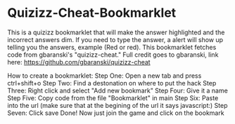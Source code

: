 # Quizizz-Cheat-Bookmarklet
This is a quizizz bookmarklet that will make the answer highlighted and the incorrect answers dim. If you need to type the answer, a alert will show up telling you the answers, example (Red or red). This bookmarklet fetches code from gbaranski's "quizizz-cheat." Full credit goes to gbaranski, link here: https://github.com/gbaranski/quizizz-cheat

How to create a bookmarklet:
Step One: Open a new tab and press ctrl+shift+o
Step Two: Find a destonation on where to put the hack
Step Three: Right click and select "Add new bookmark"
Step Four: Give it a name
Step Five: Copy code from the file "Bookmarklet" in main
Step Six: Paste into the url (make sure that at the begining of the url it says javascript:)
Step Seven: Click save
Done! Now just join the game and click on the bookmark
